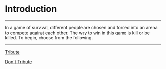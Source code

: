 # Introduction
---
In a game of survival, different people are chosen and forced into an arena to compete against each other. The way to win in this game is kill or be killed. To begin, choose from the following. 

---

[Tribute](2-Tribute.md)

[Don't Tribute](3-dont-tribute.md)
